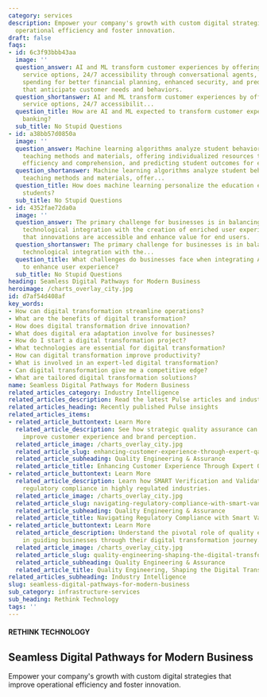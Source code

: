 ```yaml
---
category: services
description: Empower your company's growth with custom digital strategies that improve
  operational efficiency and foster innovation.
draft: false
faqs:
- id: 6c3f93bbb43aa
  image: ''
  question_answer: AI and ML transform customer experiences by offering personalized
    service options, 24/7 accessibility through conversational agents, insights into
    spending for better financial planning, enhanced security, and predictive services
    that anticipate customer needs and behaviors.
  question_shortanswer: AI and ML transform customer experiences by offering personalized
    service options, 24/7 accessibilit...
  question_title: How are AI and ML expected to transform customer experiences in
    banking?
  sub_title: No Stupid Questions
- id: a38bb57d0850a
  image: ''
  question_answer: Machine learning algorithms analyze student behavior to tailor
    teaching methods and materials, offering individualized resources to improve learning
    efficiency and comprehension, and predicting student outcomes for early interventions.
  question_shortanswer: Machine learning algorithms analyze student behavior to tailor
    teaching methods and materials, offer...
  question_title: How does machine learning personalize the education experience for
    students?
  sub_title: No Stupid Questions
- id: 4352fae72da0a
  image: ''
  question_answer: The primary challenge for businesses is in balancing cutting-edge
    technological integration with the creation of enriched user experiences, ensuring
    that innovations are accessible and enhance value for end users.
  question_shortanswer: The primary challenge for businesses is in balancing cutting-edge
    technological integration with the...
  question_title: What challenges do businesses face when integrating AI and ML technologies
    to enhance user experience?
  sub_title: No Stupid Questions
heading: Seamless Digital Pathways for Modern Business
heroimage: /charts_overlay_city.jpg
id: d7af54d408af
key_words:
- How can digital transformation streamline operations?
- What are the benefits of digital transformation?
- How does digital transformation drive innovation?
- What does digital era adaptation involve for businesses?
- How do I start a digital transformation project?
- What technologies are essential for digital transformation?
- How can digital transformation improve productivity?
- What is involved in an expert-led digital transformation?
- Can digital transformation give me a competitive edge?
- What are tailored digital transformation solutions?
name: Seamless Digital Pathways for Modern Business
related_articles_category: Industry Intelligence
related_articles_description: Read the latest Pulse articles and industry insights.
related_articles_heading: Recently published Pulse insights
related_articles_items:
- related_article_buttontext: Learn More
  related_article_description: See how strategic quality assurance can significantly
    improve customer experience and brand perception.
  related_article_image: /charts_overlay_city.jpg
  related_article_slug: enhancing-customer-experience-through-expert-qa
  related_article_subheading: Quality Engineering & Assurance
  related_article_title: Enhancing Customer Experience Through Expert QA
- related_article_buttontext: Learn More
  related_article_description: Learn how SMART Verification and Validation streamline
    regulatory compliance in highly regulated industries.
  related_article_image: /charts_overlay_city.jpg
  related_article_slug: navigating-regulatory-compliance-with-smart-vandv
  related_article_subheading: Quality Engineering & Assurance
  related_article_title: Navigating Regulatory Compliance with Smart VandV
- related_article_buttontext: Learn More
  related_article_description: Understand the pivotal role of quality engineering
    in guiding businesses through their digital transformation journey.
  related_article_image: /charts_overlay_city.jpg
  related_article_slug: quality-engineering-shaping-the-digital-transformation
  related_article_subheading: Quality Engineering & Assurance
  related_article_title: Quality Engineering, Shaping the Digital Transformation
related_articles_subheading: Industry Intelligence
slug: seamless-digital-pathways-for-modern-business
sub_category: infrastructure-services
sub_heading: Rethink Technology
tags: ''
---
```


#### RETHINK TECHNOLOGY
## Seamless Digital Pathways for Modern Business
Empower your company's growth with custom digital strategies that improve operational efficiency and foster innovation.